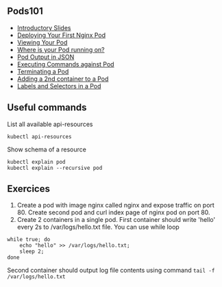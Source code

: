 ## Pods101

 - [Introductory Slides](https://collabnix.github.io/kubelabs/Pods101_slides/Pods101.html) 
 - [Deploying Your First Nginx Pod](./deploy-your-first-nginx-pod.md) 
 - [Viewing Your Pod](./deploy-your-first-nginx-pod.md#viewing-your-pods) 
 - [Where is your Pod running on?](./deploy-your-first-nginx-pod.md#which-node-is-this-pod-running-on) 
 - [Pod Output in JSON](./deploy-your-first-nginx-pod.md#output-in-json) 
 - [Executing Commands against Pod](./deploy-your-first-nginx-pod.md#executing-commands-against-pods) 
 - [Terminating a Pod](./deploy-your-first-nginx-pod.md#deleting-the-pod) 
 - [Adding a 2nd container to a Pod](./deploy-your-first-nginx-pod.md#ading-a-2nd-container-to-a-pod) 
 - [Labels and Selectors in a Pod](./labels-and-selectors/README.md)

## Useful commands

List all available api-resources
```
kubectl api-resources 
```


Show schema of a resource
```
kubectl explain pod
kubectl explain --recursive pod
```
## Exercices
1. Create a pod with image nginx called nginx and expose traffic on port 80. Create second pod and curl index page of nginx pod on port 80.
1. Create 2 containers in a single pod. First container should write 'hello' every 2s to /var/logs/hello.txt file. You can use while loop 
```
while true; do
    echo "hello" >> /var/logs/hello.txt;
    sleep 2;
done
```
Second container should output log file contents using command `tail -f /var/logs/hello.txt`
